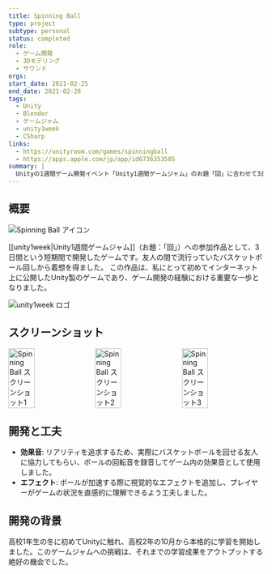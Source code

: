 ```yaml
---
title: Spinning Ball
type: project
subtype: personal
status: completed
role:
  - ゲーム開発
  - 3Dモデリング
  - サウンド
orgs: 
start_date: 2021-02-25
end_date: 2021-02-28
tags:
  - Unity
  - Blender
  - ゲームジャム
  - unity1week
  - CSharp
links:
  - https://unityroom.com/games/spinningball
  - https://apps.apple.com/jp/app/id6736353585
summary: |
  Unityの1週間ゲーム開発イベント「Unity1週間ゲームジャム」のお題「回」に合わせて3日間で制作したバスケットボール回しゲーム。初めてインターネットに公開したUnity製のゲーム。
---
```

## 概要
![Spinning Ball アイコン](../../../linked_assets/10_Projects/Personal/spinning_ball/assets/spinning_ball_icon.jpg)

[[unity1week|Unity1週間ゲームジャム]]（お題：「回」）への参加作品として、3日間という短期間で開発したゲームです。友人の間で流行っていたバスケットボール回しから着想を得ました。
この作品は、私にとって初めてインターネット上に公開したUnity製のゲームであり、ゲーム開発の経験における重要な一歩となりました。

![unity1week ロゴ](../../../linked_assets/10_Projects/Personal/spinning_ball/assets/unity1week_logo.jpg)

## スクリーンショット
<div style="display: flex; gap: 10px;">
    <img src="/linked_assets/10_Projects/Personal/spinning_ball/assets/spinning_ball_ss_1.jpg" alt="Spinning Ball スクリーンショット1" width="32%">
    <img src="/linked_assets/10_Projects/Personal/spinning_ball/assets/spinning_ball_ss_2.jpg" alt="Spinning Ball スクリーンショット2" width="32%">
    <img src="/linked_assets/10_Projects/Personal/spinning_ball/assets/spinning_ball_ss_3.jpg" alt="Spinning Ball スクリーンショット3" width="32%">
</div>

## 開発と工夫
- **効果音**: リアリティを追求するため、実際にバスケットボールを回せる友人に協力してもらい、ボールの回転音を録音してゲーム内の効果音として使用しました。
- **エフェクト**: ボールが加速する際に視覚的なエフェクトを追加し、プレイヤーがゲームの状況を直感的に理解できるよう工夫しました。

## 開発の背景
高校1年生の冬に初めてUnityに触れ、高校2年の10月から本格的に学習を開始しました。このゲームジャムへの挑戦は、それまでの学習成果をアウトプットする絶好の機会でした。
